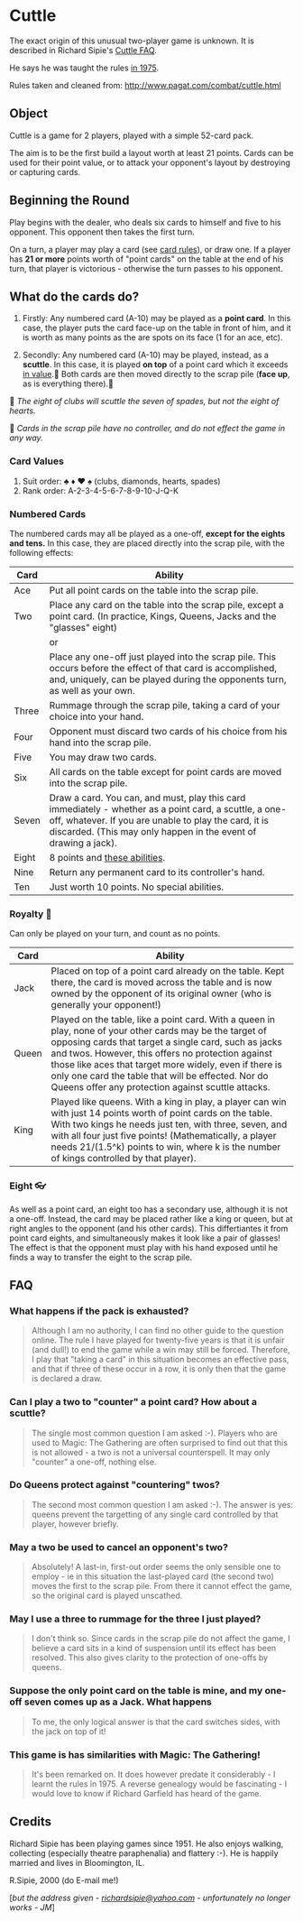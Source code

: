 Cuttle 
======

The exact origin of this unusual two-player game is unknown. It is described in Richard Sipie's [Cuttle FAQ](http://www.geocities.ws/richardsipie/cuttle.htm).

He says he was taught the rules [in 1975](#this-game-is-has-similarities-with-magic-the-gathering).

Rules taken and cleaned from: http://www.pagat.com/combat/cuttle.html


Object 
------

Cuttle is a game for 2 players, played with a simple 52-card pack.

The aim is to be the first build a layout worth at least 21 points. Cards can be used for their point value, or to attack your opponent's layout by destroying or capturing cards.


Beginning the Round
-------------------

Play begins with the dealer, who deals six cards to himself and five to his opponent. This opponent then takes the first turn.

On a turn, a player may play a card (see [card rules](#what-do-the-cards-do)), or draw one. If a player has **21 or more** points worth of "point cards" on the table at the end of his turn, that player is victorious - otherwise the turn passes to his opponent.

What do the cards do?
---------------------

1. Firstly: Any numbered card (A-10) may be played as a **point card**. In this case, the player puts the card face-up on the table in front of him, and it is worth as many points as the are spots on its face (1 for an ace, etc).

2. Secondly: Any numbered card (A-10) may be played, instead, as a **scuttle**. In this case, it is played **on top** of a point card which it exceeds [in value](#card-values).:small_orange_diamond: Both cards are then moved directly to the scrap pile (**face up**, as is everything there).:small_blue_diamond:

:small_orange_diamond: _The eight of clubs will scuttle the seven of spades, but not the eight of hearts._

:small_blue_diamond: _Cards in the scrap pile have no controller, and do not effect the game in any way._


### Card Values

1. Suit order: :clubs: :diamonds: :hearts: :spades: (clubs, diamonds, hearts, spades)
2. Rank order: A-2-3-4-5-6-7-8-9-10-J-Q-K


### Numbered Cards

The numbered cards may all be played as a one-off, **except for the eights and tens.** In this case, they are placed directly into the scrap pile, with the following effects:

Card  | Ability
----  | -------
Ace   | Put all point cards on the table into the scrap pile.
Two   | Place any card on the table into the scrap pile, except a point card. (In practice, Kings, Queens, Jacks and the "glasses" eight)
      | or
      | Place any one-off just played into the scrap pile. This occurs before the effect of that card is accomplished, and, uniquely, can be played during the opponents turn, as well as your own.
Three | Rummage through the scrap pile, taking a card of your choice into your hand.
Four  | Opponent must discard two cards of his choice from his hand into the scrap pile.
Five  | You may draw two cards.
Six   | All cards on the table except for point cards are moved into the scrap pile.
Seven | Draw a card. You can, and must, play this card immediately - whether as a point card, a scuttle, a one-off, whatever. If you are unable to play the card, it is discarded. (This may only happen in the event of drawing a jack).
Eight | 8 points and [these abilities](#eight-eyeglasses).
Nine  | Return any permanent card to its controller's hand.
Ten | Just worth 10 points. No special abilities.

### Royalty :crown:

Can only be played on your turn, and count as no points.

Card  | Ability
----  | -------
Jack  | Placed on top of a point card already on the table. Kept there, the card is moved across the table and is now owned by the opponent of its original owner (who is generally your opponent!)
Queen | Played on the table, like a point card. With a queen in play, none of your other cards may be the target of opposing cards that target a single card, such as jacks and twos. However, this offers no protection against those like aces that target more widely, even if there is only one card the table that will be effected. Nor do Queens offer any protection against scuttle attacks.
King  | Played like queens. With a king in play, a player can win with just 14 points worth of point cards on the table. With two kings he needs just ten, with three, seven, and with all four just five points! (Mathematically, a player needs 21/(1.5^k) points to win, where k is the number of kings controlled by that player).  

### Eight :eyeglasses:

As well as a point card, an eight too has a secondary use, although it is not a one-off. Instead, the card may be placed rather like a king or queen, but at right angles to the opponent (and his other cards). This differtiantes it from point card eights, and simultaneously makes it look like a pair of glasses! The effect is that the opponent must play with his hand exposed until he finds a way to transfer the eight to the scrap pile.


FAQ
---

### What happens if the pack is exhausted?

> Although I am no authority, I can find no other guide to the question online. The rule I have played for twenty-five years is that it is unfair (and dull!) to end the game while a win may still be forced. Therefore, I play that "taking a card" in this situation becomes an effective pass, and that if three of these occur in a row, it is only then that the game is declared a draw.

### Can I play a two to "counter" a point card? How about a scuttle?

> The single most common question I am asked :-). Players who are used to Magic: The Gathering are often surprised to find out that this is not allowed - a two is not a universal counterspell. It may only "counter" a one-off, nothing else.

###  Do Queens protect against "countering" twos?

> The second most common question I am asked :-). The answer is yes: queens prevent the targetting of any single card controlled by that player, however briefly.

### May a two be used to cancel an opponent's two?

> Absolutely! A last-in, first-out order seems the only sensible one to employ - ie in this situation the last-played card (the second two) moves the first to the scrap pile. From there it cannot effect the game, so the original card is played unscathed.

### May I use a three to rummage for the three I just played?

> I don't think so. Since cards in the scrap pile do not affect the game, I believe a card sits in a kind of suspension until its effect has been resolved. This also gives clarity to the protection of one-offs by queens.

### Suppose the only point card on the table is mine, and my one-off seven comes up as a Jack. What happens

> To me, the only logical answer is that the card switches sides, with the jack on top of it!

### This game is has similarities with Magic: The Gathering!

> It's been remarked on. It does however predate it considerably - I learnt the rules in 1975. A reverse genealogy would be fascinating - I would love to know if Richard Garfield has heard of the game.


Credits
-------

Richard Sipie has been playing games since 1951. He also enjoys walking, collecting (especially theatre paraphenalia) and flattery :-). He is happily married and lives in Bloomington, IL.

R.Sipie, 2000 
(do E-mail me!)

[_but the address given - richardsipie@yahoo.com - unfortunately no longer works - JM_]
